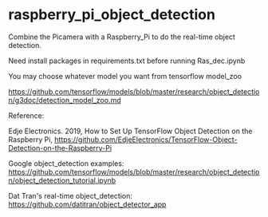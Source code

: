 # raspberry_pi_object_detection
Combine the Picamera with a Raspberry_Pi to do the real-time object detection.

Need install packages in requirements.txt before running Ras_dec.ipynb

You may choose whatever model you want from tensorflow model_zoo

https://github.com/tensorflow/models/blob/master/research/object_detection/g3doc/detection_model_zoo.md



Reference:

Edje Electronics. 2019, How to Set Up TensorFlow Object Detection on the Raspberry Pi, https://github.com/EdjeElectronics/TensorFlow-Object-Detection-on-the-Raspberry-Pi      

Google object_detection examples:
https://github.com/tensorflow/models/blob/master/research/object_detection/object_detection_tutorial.ipynb

Dat Tran's real-time object_detection:
     https://github.com/datitran/object_detector_app
